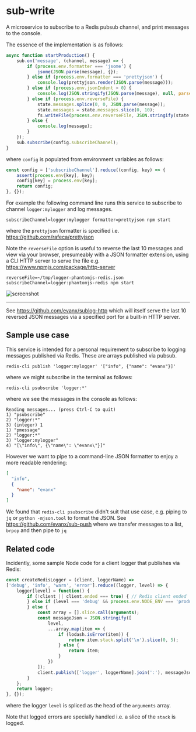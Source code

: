 # sub-write

A microservice to subscribe to a Redis pubsub channel, and print messages to the console.

The essence of the implementation is as follows:
```javascript
async function startProduction() {
    sub.on('message', (channel, message) => {
        if (process.env.formatter === 'jsome') {
            jsome(JSON.parse(message), {});
        } else if (process.env.formatter === 'prettyjson') {
            console.log(prettyjson.render(JSON.parse(message)));
        } else if (process.env.jsonIndent > 0) {
            console.log(JSON.stringify(JSON.parse(message), null, parseInt(process.env.jsonIndent)));
        } else if (process.env.reverseFile) {
            state.messages.splice(0, 0, JSON.parse(message));
            state.messages = state.messages.slice(0, 10);
            fs.writeFile(process.env.reverseFile, JSON.stringify(state.messages, null, 2));
        } else {
            console.log(message);
        }
    });
    sub.subscribe(config.subscribeChannel);
}
```
where `config` is populated from environment variables as follows:
```javascript
const config = ['subscribeChannel'].reduce((config, key) => {
    assert(process.env[key], key);
    config[key] = process.env[key];    
    return config;
}, {});
```

For example the following command line runs this service to subscribe to channel `logger:mylogger` and log messages.
```shell
subscribeChannel=logger:mylogger formatter=prettyjson npm start
```
where the `prettyjson` formatter is specified i.e. https://github.com/rafeca/prettyjson

Note the `reverseFile` option is useful to reverse the last 10 messages and view via your browser, presumeably with a JSON formatter extension, using a CLI HTTP server to serve the file e.g. https://www.npmjs.com/package/http-server
```shell
reverseFile=~/tmp/logger-phantomjs-redis.json subscribeChannel=logger:phantomjs-redis npm start
```

![screenshot](https://raw.githubusercontent.com/evanx/sub-write/master/readme-images/logger-phantomjs-redis.png)
<hr>

See https://github.com/evanx/sublog-http which will itself serve the last 10 reversed JSON messages via a specified port for a built-in HTTP server.

## Sample use case

This service is intended for a personal requirement to subscribe to logging messages published via Redis.
These are arrays published via pubsub.
```
redis-cli publish 'logger:mylogger' '["info", {"name": "evanx"}]'
```
where we might subscribe in the terminal as follows:
```
redis-cli psubscribe 'logger:*'
```
where we see the messages in the console as follows:
```
Reading messages... (press Ctrl-C to quit)
1) "psubscribe"
2) "logger:*"
3) (integer) 1
1) "pmessage"
2) "logger:*"
3) "logger:mylogger"
4) "[\"info\", {\"name\": \"evanx\"}]"
```
However we want to pipe to a command-line JSON formatter to enjoy a more readable rendering:
```json
[
  "info",
  {
    "name": "evanx"
  }
]
```

We found that `redis-cli psubscribe` didn't suit that use case, e.g. piping to `jq` or `python -mjson.tool` to format the JSON. See https://github.com/evanx/sub-push where we transfer messages to a list, `brpop` and then pipe to `jq`


## Related code

Incidently, some sample Node code for a client logger that publishes via Redis:
```javascript
const createRedisLogger = (client, loggerName) =>
['debug', 'info', 'warn', 'error'].reduce((logger, level) => {
    logger[level] = function() {
        if (!client || client.ended === true) { // Redis client ended
        } else if (level === 'debug' && process.env.NODE_ENV === 'production') {
        } else {
            const array = [].slice.call(arguments);
            const messageJson = JSON.stringify([
                level,
                ...array.map(item => {
                    if (lodash.isError(item)) {
                        return item.stack.split('\n').slice(0, 5);
                    } else {
                        return item;
                    }
                })
            ]);
            client.publish(['logger', loggerName].join(':'), messageJson);
        }
    };
    return logger;
}, {});
```
where the logger `level` is spliced as the head of the `arguments` array.

Note that logged errors are specially handled i.e. a slice of the `stack` is logged.

